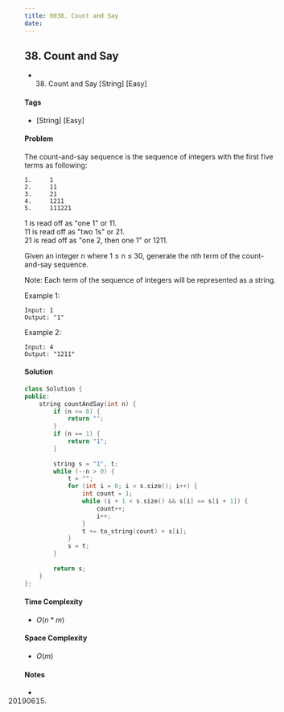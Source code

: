 ```yaml
---
title: 0038. Count and Say
date: 
---
```


## 38. Count and Say
- 38. Count and Say [String] [Easy]

#### Tags
- [String] [Easy]

#### Problem
The count-and-say sequence is the sequence of integers with the first five terms as following:

    1.     1
    2.     11
    3.     21
    4.     1211
    5.     111221

1 is read off as "one 1" or 11.  
11 is read off as "two 1s" or 21.  
21 is read off as "one 2, then one 1" or 1211.

Given an integer n where 1 ≤ n ≤ 30, generate the nth term of the count-and-say sequence.

Note: Each term of the sequence of integers will be represented as a string.

Example 1:

    Input: 1
    Output: "1"

Example 2:

    Input: 4
    Output: "1211"

#### Solution
``` C++
class Solution {
public:
    string countAndSay(int n) {
        if (n <= 0) {
            return "";
        }
        if (n == 1) {
            return "1";
        }
        
        string s = "1", t;
        while (--n > 0) {
            t = "";
            for (int i = 0; i < s.size(); i++) {
                int count = 1;
                while (i + 1 < s.size() && s[i] == s[i + 1]) {
                    count++;
                    i++;
                }
                t += to_string(count) + s[i];
            }
            s = t;
        }
        
        return s;
    }
};
```

#### Time Complexity
- $O(n*m)$

#### Space Complexity
- $O(m)$

#### Notes
- 20190615.
